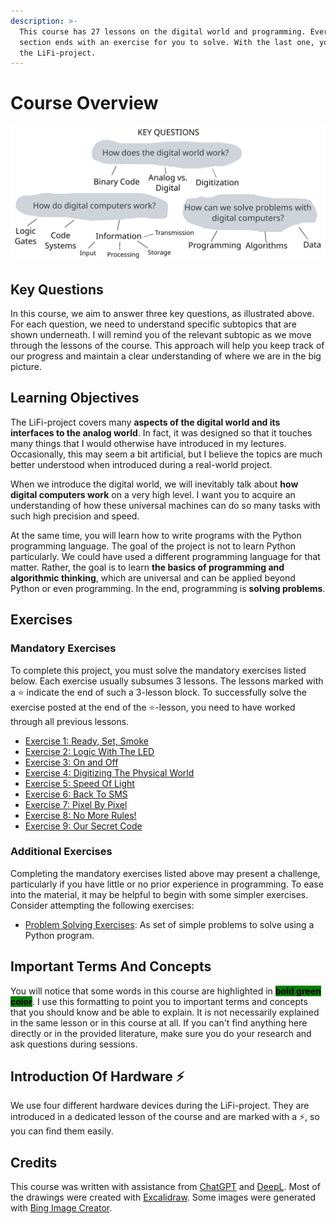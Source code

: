 ```yaml
---
description: >-
  This course has 27 lessons on the digital world and programming. Every 3rd
  section ends with an exercise for you to solve. With the last one, you finish
  the LiFi-project.
---
```


# Course Overview

<img src=".gitbook/assets/file.excalidraw (3) (1) (1) (1).svg" alt="" class="gitbook-drawing">

## Key Questions

In this course, we aim to answer three key questions, as illustrated above. For each question, we need to understand specific subtopics that are shown underneath. I will remind you of the relevant subtopic as we move through the lessons of the course. This approach will help you keep track of our progress and maintain a clear understanding of where we are in the big picture.

## Learning Objectives

The LiFi-project covers many **aspects of the digital world and its interfaces to the analog world**. In fact, it was designed so that it touches many things that I would otherwise have introduced in my lectures. Occasionally, this may seem a bit artificial, but I believe the topics are much better understood when introduced during a real-world project.

When we introduce the digital world, we will inevitably talk about **how digital computers work** on a very high level. I want you to acquire an understanding of how these universal machines can do so many tasks with such high precision and speed.

At the same time, you will learn how to write programs with the Python programming language. The goal of the project is not to learn Python particularly. We could have used a different programming language for that matter. Rather, the goal is to learn **the basics of programming and algorithmic thinking**, which are universal and can be applied beyond Python or even programming.  In the end, programming is **solving problems**.

## Exercises

### Mandatory Exercises

To complete this project, you must solve the mandatory exercises listed below. Each exercise usually subsumes 3 lessons. The lessons marked with a ⭐ indicate the end of such a 3-lesson block. To successfully solve the exercise posted at the end of the ⭐-lesson, you need to have worked through all previous lessons.

* [Exercise 1: Ready, Set, Smoke](https://github.com/winf-hsos/lifi-exercises/raw/main/exercises/01\_exercise\_ready\_set\_smoke.pdf)
* [Exercise 2: Logic With The LED](https://github.com/winf-hsos/lifi-exercises/raw/main/exercises/02\_exercise\_logic\_with\_the\_led.pdf)
* [Exercise 3: On and Off](https://github.com/winf-hsos/lifi-exercises/raw/main/exercises/03\_exercise\_on\_and\_off.pdf)
* [Exercise 4: Digitizing The Physical World](https://github.com/winf-hsos/lifi-exercises/raw/main/exercises/04\_exercise\_digitizing\_the\_physical\_world.pdf)
* [Exercise 5: Speed Of Light](https://github.com/winf-hsos/lifi-exercises/raw/main/exercises/05\_exercise\_speed\_of\_light.pdf)
* [Exercise 6: Back To SMS](https://github.com/winf-hsos/lifi-exercises/raw/main/exercises/06\_exercise\_back\_to\_sms.pdf)
* [Exercise 7: Pixel By Pixel](https://github.com/winf-hsos/lifi-exercises/raw/main/exercises/07\_exercise\_pixel\_by\_pixel.pdf)
* [Exercise 8: No More Rules!](https://github.com/winf-hsos/lifi-exercises/raw/main/exercises/08\_exercise\_no\_more\_rules.pdf)
* [Exercise 9: Our Secret Code](https://github.com/winf-hsos/lifi-exercises/raw/main/exercises/09\_exercise\_our\_secret\_code.pdf)

### Additional Exercises

Completing the mandatory exercises listed above may present a challenge, particularly if you have little or no prior experience in programming. To ease into the material, it may be helpful to begin with some simpler exercises. Consider attempting the following exercises:

* [Problem Solving Exercises](https://github.com/winf-hsos/lifi-exercises/raw/main/python\_introduction/lifi\_problem\_solving\_exercises.pdf): As set of simple problems to solve using a Python program.

## Important Terms And Concepts

You will notice that some words in this course are highlighted in <mark style="background-color:green;">**bold green color**</mark>. I use this formatting to point you to important terms and concepts that you should know and be able to explain. It is not necessarily explained in the same lesson or in this course at all. If you can't find anything here directly or in the provided literature, make sure you do your research and ask questions during sessions.

## Introduction Of Hardware ⚡

We use four different hardware devices during the LiFi-project. They are introduced in a dedicated lesson of the course and are marked with a ⚡, so you can find them easily.

## Credits

This course was written with assistance from [ChatGPT](https://chat.openai.com/) and [DeepL](https://www.deepl.com/translator). Most of the drawings were created with [Excalidraw](https://excalidraw.com/). Some images were generated with [Bing Image Creator](https://www.bing.com/images/create).
